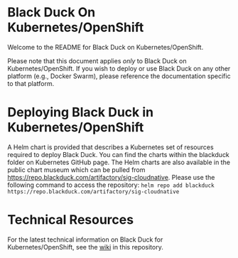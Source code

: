 # Black Duck On Kubernetes/OpenShift

Welcome to the README for Black Duck on Kubernetes/OpenShift.

Please note that this document applies *only* to Black Duck on Kubernetes/OpenShift.  If you wish to deploy or use Black Duck on any other platform (e.g., Docker Swarm), please reference the documentation specific to that platform.

# Deploying Black Duck in Kubernetes/OpenShift

A Helm chart is provided that describes a Kubernetes set of resources required to deploy Black Duck. You can find the charts within the blackduck folder on
Kubernetes GitHub page. The Helm charts are also available in the public chart museum which can be pulled
from https://repo.blackduck.com/artifactory/sig-cloudnative. Please use the following command to access the repository:
`helm repo add blackduck https://repo.blackduck.com/artifactory/sig-cloudnative`

# Technical Resources

For the latest technical information on Black Duck for Kubernetes/OpenShift, see the [wiki](https://github.com/blackducksoftware/hub/wiki) in this repository.
